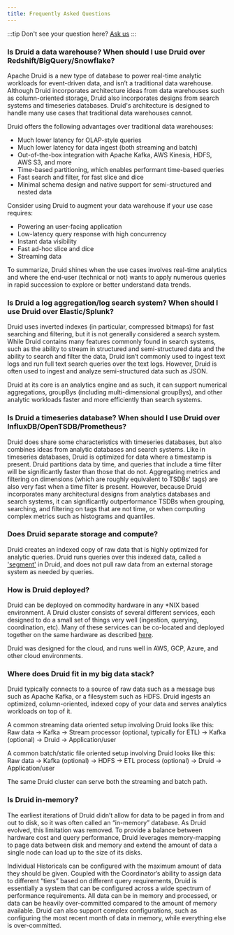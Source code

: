```yaml
---
title: Frequently Asked Questions
---
```


:::tip
Don't see your question here? <a href='/community/'>Ask us</a>
:::

### Is Druid a data warehouse? When should I use Druid over Redshift/BigQuery/Snowflake?

Apache Druid is a new type of database to power real-time analytic workloads for
event-driven data, and isn’t a traditional data warehouse.  Although Druid
incorporates architecture ideas from data warehouses such as column-oriented
storage, Druid also incorporates designs from search systems and timeseries
databases. Druid's architecture is designed to handle many use cases that
traditional data warehouses cannot.

Druid offers the following advantages over traditional data warehouses:

* Much lower latency for OLAP-style queries
* Much lower latency for data ingest (both streaming and batch)
* Out-of-the-box integration with Apache Kafka, AWS Kinesis, HDFS, AWS S3, and more
* Time-based partitioning, which enables performant time-based queries
* Fast search and filter, for fast slice and dice
* Minimal schema design and native support for semi-structured and nested data

Consider using Druid to augment your data warehouse if your use case requires:

* Powering an user-facing application
* Low-latency query response with high concurrency
* Instant data visibility
* Fast ad-hoc slice and dice
* Streaming data

To summarize, Druid shines when the use cases involves real-time analytics and
where the end-user (technical or not) wants to apply numerous queries in rapid
succession to explore or better understand data trends. 

### Is Druid a log aggregation/log search system? When should I use Druid over Elastic/Splunk?

Druid uses inverted indexes (in particular, compressed bitmaps) for fast
searching and filtering, but it is not generally considered a search system.
While Druid contains many features commonly found in search systems, such as
the ability to stream in structured and semi-structured data and the ability to
search and filter the data, Druid isn’t commonly used to ingest text logs and
run full text search queries over the text logs.  However, Druid is often used
to ingest and analyze semi-structured data such as JSON.

Druid at its core is an analytics engine and as such, it can support numerical
aggregations, groupBys (including multi-dimensional groupBys), and other
analytic workloads faster and more efficiently than search systems.

### Is Druid a timeseries database? When should I use Druid over InfluxDB/OpenTSDB/Prometheus?

Druid does share some characteristics with timeseries databases, but also
combines ideas from analytic databases and search systems.  Like in timeseries
databases, Druid is optimized for data where a timestamp is present.  Druid
partitions data by time, and queries that include a time filter will be
significantly faster than those that do not.  Aggregating metrics and filtering
on dimensions (which are roughly equivalent to TSDBs' tags) are also very fast when a
time filter is present.  However, because Druid incorporates many architectural designs
from analytics databases and search systems, it can significantly
outperformance TSDBs when grouping, searching, and filtering on tags that are
not time, or when computing complex metrics such as histograms and quantiles.

### Does Druid separate storage and compute?

Druid creates an indexed copy of raw data that is highly optimized for
analytic queries. Druid runs queries over this indexed data, called a ['segment'](/docs/design/segments)
in Druid, and does not pull raw data from an external storage system as needed
by queries. 

### How is Druid deployed?

Druid can be deployed on commodity hardware in any *NIX based environment.
A Druid cluster consists of several different services, each designed to do a small set of things very well (ingestion, querying, coordination, etc).
Many of these services can be co-located and deployed together on the same hardware as described [here](/docs/tutorials/quickstart).

Druid was designed for the cloud, and runs well in AWS, GCP, Azure, and other cloud environments.

### Where does Druid fit in my big data stack?

Druid typically connects to a source of raw data such as a message bus such as Apache Kafka, or a filesystem such as HDFS.
Druid ingests an optimized, column-oriented, indexed copy of your data and serves analytics workloads on top of it.

A common streaming data oriented setup involving Druid looks like this:
Raw data → Kafka → Stream processor (optional, typically for ETL) → Kafka (optional) → Druid → Application/user

A common batch/static file oriented setup involving Druid looks like this:
Raw data → Kafka (optional) → HDFS → ETL process (optional) → Druid → Application/user

The same Druid cluster can serve both the streaming and batch path.


### Is Druid in-memory?

The earliest iterations of Druid didn’t allow for data to be paged in from
and out to disk, so it was often called an “in-memory” database. As Druid
evolved, this limitation was removed. To provide a balance between hardware
cost and query performance, Druid leverages memory-mapping to page data between
disk and memory and extend the amount of data a single node can load up to the
size of its disks.

Individual Historicals can be configured with the maximum amount of data
they should be given. Coupled with the Coordinator’s ability to assign data to
different “tiers” based on different query requirements, Druid is essentially a
system that can be configured across a wide spectrum of performance
requirements. All data can be in memory and processed, or data can be heavily
over-committed compared to the amount of memory available. Druid can also
support complex configurations, such as configuring the most recent month of
data in memory, while everything else is over-committed.
